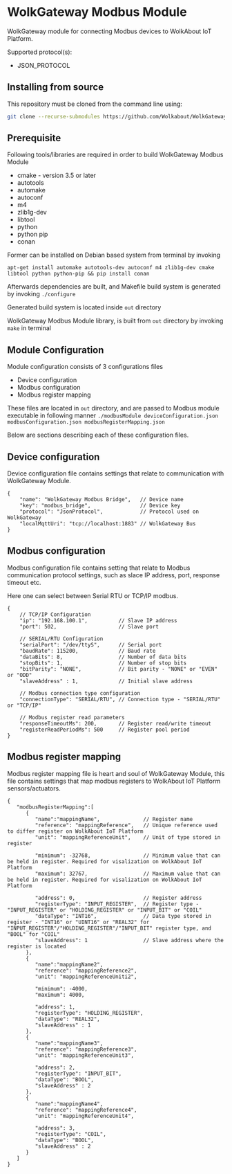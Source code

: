 # WolkGateway Modbus Module
WolkGateway module for connecting Modbus devices to WolkAbout IoT Platform.

Supported protocol(s):
* JSON_PROTOCOL

Installing from source
----------------------

This repository must be cloned from the command line using:
```sh
git clone --recurse-submodules https://github.com/Wolkabout/WolkGateway-ModbusModule.git
```

Prerequisite
------------
Following tools/libraries are required in order to build WolkGateway Modbus Module

* cmake - version 3.5 or later
* autotools
* automake
* autoconf
* m4
* zlib1g-dev
* libtool
* python
* python pip
* conan

Former can be installed on Debian based system from terminal by invoking

`apt-get install automake autotools-dev autoconf m4 zlib1g-dev cmake libtool python python-pip && pip install conan`

Afterwards dependencies are built, and Makefile build system is generated by invoking
`./configure`

Generated build system is located inside `out` directory

WolkGateway Modbus Module library, is built from `out` directory by 
invoking `make` in terminal

Module Configuration
--------------------
Module configuration consists of 3 configurations files

* Device configuration
* Modbus configuration
* Modbus register mapping

These files are located in `out` directory, and are passed to Modbus module executable in following manner
`./modbusModule deviceConfiguration.json modbusConfiguration.json modbusRegisterMapping.json`

Below are sections describing each of these configuration files.

Device configuration
--------------------
Device configuration file contains settings that relate to communication with WolkGateway Module.

```
{
    "name": "WolkGateway Modbus Bridge",   // Device name
    "key": "modbus_bridge",                // Device key
    "protocol": "JsonProtocol",            // Protocol used on WolkGateway
    "localMqttUri": "tcp://localhost:1883" // WolkGateway Bus
}

```

Modbus configuration
--------------------
Modbus configuration file contains setting that relate to Modbus communication protocol settings,
such as slace IP address, port, response timeout etc.

Here one can select between Serial RTU or TCP/IP modbus.

```
{
    // TCP/IP Configuration
    "ip": "192.168.100.1",          // Slave IP address
    "port": 502,                    // Slave port

    // SERIAL/RTU Configuration
    "serialPort": "/dev/ttyS",      // Serial port
    "baudRate": 115200,             // Baud rate
    "dataBits": 8,                  // Number of data bits
    "stopBits": 1,                  // Number of stop bits
    "bitParity": "NONE",            // Bit parity - "NONE" or "EVEN" or "ODD"
    "slaveAddress" : 1,             // Initial slave address

    // Modbus connection type configuration
    "connectionType": "SERIAL/RTU", // Connection type - "SERIAL/RTU" or "TCP/IP"

    // Modbus register read parameters
    "responseTimeoutMs": 200,       // Register read/write timeout
    "registerReadPeriodMs": 500     // Register pool period
}

```

Modbus register mapping
-----------------------
Modbus register mapping file is heart and soul of WolkGateway Module, this file contains settings that map modbus registers to WolkAbout IoT Platform sensors/actuators.

```
{
   "modbusRegisterMapping":[
      {
         "name":"mappingName",              // Register name
         "reference": "mappingReference",   // Unique reference used to differ register on WolkAbout IoT Platform
         "unit": "mappingReferenceUnit",    // Unit of type stored in register

         "minimum": -32768,                 // Minimum value that can be held in register. Required for visalization on WolkAbout IoT Platform
         "maximum": 32767,                  // Maximum value that can be held in register. Required for visalization on WolkAbout IoT Platform

         "address": 0,                      // Register address
         "registerType": "INPUT_REGISTER",  // Register type - "INPUT_REGISTER" or "HOLDING_REGISTER" or "INPUT_BIT" or "COIL"
         "dataType": "INT16",               // Data type stored in register - "INT16" or "UINT16" or "REAL32" for "INPUT_REGISTER"/"HOLDING_REGISTER"/"INPUT_BIT" register type, and "BOOL" for "COIL"
         "slaveAddress": 1                  // Slave address where the register is located
      },
      {
         "name":"mappingName2",
         "reference": "mappingReference2",
         "unit": "mappingReferenceUniti2",

         "minimum": -4000,
         "maximum": 4000,

         "address": 1,
         "registerType": "HOLDING_REGISTER",
         "dataType": "REAL32",
         "slaveAddress" : 1
      },
      {
         "name":"mappingName3",
         "reference": "mappingReference3",
         "unit": "mappingReferenceUnit3",

         "address": 2,
         "registerType": "INPUT_BIT",
         "dataType": "BOOL",
         "slaveAddress" : 2
      },
      {
         "name":"mappingName4",
         "reference": "mappingReference4",
         "unit": "mappingReferenceUnit4",

         "address": 3,
         "registerType": "COIL",
         "dataType": "BOOL",
         "slaveAddress" : 2
      }
   ]
}


```
